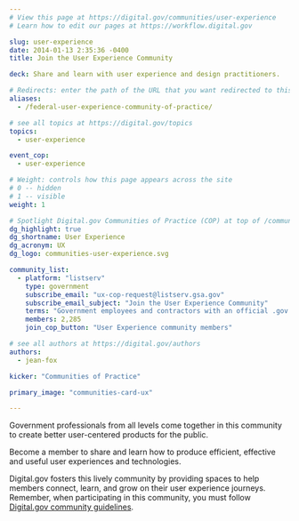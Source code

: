 ```yaml
---
# View this page at https://digital.gov/communities/user-experience
# Learn how to edit our pages at https://workflow.digital.gov

slug: user-experience
date: 2014-01-13 2:35:36 -0400
title: Join the User Experience Community

deck: Share and learn with user experience and design practitioners.

# Redirects: enter the path of the URL that you want redirected to this page
aliases:
  - /federal-user-experience-community-of-practice/

# see all topics at https://digital.gov/topics
topics:
  - user-experience

event_cop:
  - user-experience

# Weight: controls how this page appears across the site
# 0 -- hidden
# 1 -- visible
weight: 1

# Spotlight Digital.gov Communities of Practice (COP) at top of /communities
dg_highlight: true
dg_shortname: User Experience
dg_acronym: UX
dg_logo: communities-user-experience.svg

community_list:
  - platform: "listserv"
    type: government
    subscribe_email: "ux-cop-request@listserv.gsa.gov"
    subscribe_email_subject: "Join the User Experience Community"
    terms: "Government employees and contractors with an official .gov or .mil email are eligible to join."
    members: 2,285
    join_cop_button: "User Experience community members"

# see all authors at https://digital.gov/authors
authors:
  - jean-fox

kicker: "Communities of Practice"

primary_image: "communities-card-ux"

---
```

Government professionals from all levels come together in this community to create better user-centered products for the public.

Become a member to share and learn how to produce efficient, effective and useful user experiences and technologies. 

Digital.gov fosters this lively community by providing spaces to help members connect, learn, and grow on their user experience journeys. Remember, when participating in this community, you must follow [Digital.gov community guidelines](https://digital.gov/communities/community-guidelines/).
